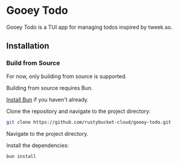 # Gooey Todo

Gooey Todo is a TUI app for managing todos inspired by tweek.so.

## Installation

### Build from Source

For now, only building from source is supported.

Building from source requires Bun.

[Install Bun](https://bun.sh/) if you haven't already.

Clone the repository and navigate to the project directory:

```bash
git clone https://github.com/rustybucket-cloud/gooey-todo.git
```

Navigate to the project directory.

Install the dependencies:

```bash
bun install
```

